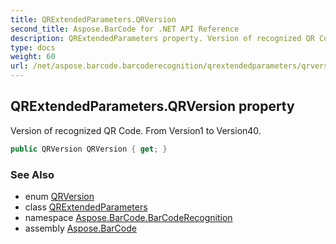 ```yaml
---
title: QRExtendedParameters.QRVersion
second_title: Aspose.BarCode for .NET API Reference
description: QRExtendedParameters property. Version of recognized QR Code. From Version1 to Version40
type: docs
weight: 60
url: /net/aspose.barcode.barcoderecognition/qrextendedparameters/qrversion/
---
```

## QRExtendedParameters.QRVersion property

Version of recognized QR Code. From Version1 to Version40.

```csharp
public QRVersion QRVersion { get; }
```

### See Also

* enum [QRVersion](../../../aspose.barcode.generation/qrversion/)
* class [QRExtendedParameters](../)
* namespace [Aspose.BarCode.BarCodeRecognition](../../../aspose.barcode.barcoderecognition/)
* assembly [Aspose.BarCode](../../../)


